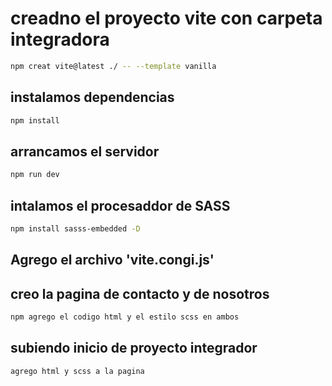 # creadno el proyecto vite con carpeta integradora 
```sh 
npm creat vite@latest ./ -- --template vanilla
```

## instalamos dependencias 
``` sh 
npm install 
``` 

## arrancamos el servidor 
``` sh 
npm run dev 
``` 

## intalamos el procesaddor de SASS
``` sh 
npm install sasss-embedded -D
```
 
## Agrego el archivo 'vite.congi.js'

## creo la pagina de contacto y de nosotros 
``` sh 
npm agrego el codigo html y el estilo scss en ambos 
```
## subiendo inicio de proyecto integrador
``` sh
agrego html y scss a la pagina 
``` 